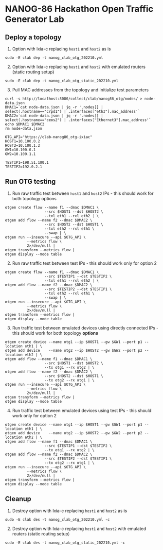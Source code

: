 # NANOG-86 Hackathon Open Traffic Generator Lab

## Deploy a topology

1. Option with Ixia-c replacing `host1` and `host2` as is

  ```Shell
  sudo -E clab dep -t nanog_clab_otg_202210.yml
  ```

2. Option with Ixia-c replacing `host1` and `host2` with emulated routers (static routing setup)

  ```Shell
  sudo -E clab dep -t nanog_clab_otg_static_202210.yml
  ```

3. Pull MAC addresses from the topology and initialize test parameters

  ```Shell
  curl -s http://localhost:8080/collect/clab/nanog86_otg/nodes/ > node-data.json
  DMAC1=`cat node-data.json | jq -r '.nodes[] | select(.hostname=="crpd1") | .interfaces["eth3"].mac_address'`
  DMAC2=`cat node-data.json | jq -r '.nodes[] | select(.hostname=="ceos2") | .interfaces["Ethernet3"].mac_address'`
  echo $DMAC1 $DMAC2
  rm node-data.json

  OTG_API="https://clab-nanog86_otg-ixiac"
  HOST1=10.100.0.2
  HOST2=10.100.1.2
  GW1=10.100.0.1
  GW2=10.100.1.1

  TESTIP1=198.51.100.1
  TESTIP2=192.0.2.1
  ```

## Run OTG testing


1. Run raw traffic test between `host1` and `host2` IPs - this should work for both topology options

  ```Shell
  otgen create flow --name f1 --dmac $DMAC1 \
                    --src $HOST1 --dst $HOST2 \
                    --txl eth1 --rxl eth2 | \
  otgen add flow --name f2 --dmac $DMAC2 \
                    --src $HOST2 --dst $HOST1 \
                    --txl eth2 --rxl eth1 \
                    --swap | \
  otgen run --insecure --api $OTG_API \
            --metrics flow \
            2>/dev/null |
  otgen transform --metrics flow |
  otgen display --mode table
  ```

2. Run raw traffic test between test IPs - this should work only for option 2

  ```Shell
  otgen create flow --name f1 --dmac $DMAC1 \
                    --src $TESTIP1 --dst $TESTIP2 \
                    --txl eth1 --rxl eth2 | \
  otgen add flow --name f2 --dmac $DMAC2 \
                    --src $TESTIP2 --dst $TESTIP1 \
                    --txl eth2 --rxl eth1 \
                    --swap | \
  otgen run --insecure --api $OTG_API \
            --metrics flow \
            2>/dev/null |
  otgen transform --metrics flow |
  otgen display --mode table
  ```

3. Run traffic test between emulated devices using directly connected IPs - this should work for both topology **options**

  ```Shell
  otgen create device --name otg1 --ip $HOST1 --gw $GW1 --port p1 --location eth1 | \
  otgen add device    --name otg2 --ip $HOST2 --gw $GW2 --port p2 --location eth2 | \
  otgen add flow --name f1 --dmac $DMAC1 \
                    --src $HOST1 --dst $HOST2 \
                    --tx otg1 --rx otg2 | \
  otgen add flow --name f2 --dmac $DMAC2 \
                    --src $HOST2 --dst $HOST1 \
                    --tx otg2 --rx otg1 | \
  otgen run --insecure --api $OTG_API \
            --metrics flow \
            2>/dev/null |
  otgen transform --metrics flow |
  otgen display --mode table
  ```

4. Run traffic test between emulated devices using test IPs - this should work only for option 2

  ```Shell
  otgen create device --name otg1 --ip $HOST1 --gw $GW1 --port p1 --location eth1 | \
  otgen add device    --name otg2 --ip $HOST2 --gw $GW2 --port p2 --location eth2 | \
  otgen add flow --name f1 --dmac $DMAC1 \
                    --src $TESTIP1 --dst $TESTIP2 \
                    --tx otg1 --rx otg2 | \
  otgen add flow --name f2 --dmac $DMAC2 \
                    --src $TESTIP2 --dst $TESTIP1 \
                    --tx otg2 --rx otg1 | \
  otgen run --insecure --api $OTG_API \
            --metrics flow \
            2>/dev/null |
  otgen transform --metrics flow |
  otgen display --mode table
  ```


## Cleanup


1. Destroy option with Ixia-c replacing `host1` and `host2` as is

  ```Shell
  sudo -E clab des -t nanog_clab_otg_202210.yml -c
  ```

2. Destroy option with Ixia-c replacing `host1` and `host2` with emulated routers (static routing setup)

  ```Shell
  sudo -E clab des -t nanog_clab_otg_static_202210.yml -c
  ```

